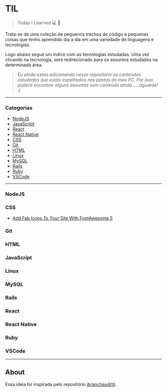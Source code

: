 # TIL

> Today I Learned :computer: :open_book:

<p>Trata-se de uma coleção de pequenos trechos de código e pequenas coisas que tenho aprendido dia a dia
em uma variedade de linguagens e tecnologias.</p>
<p>Logo abaixo segue um índice com as tecnologias estudadas. Uma vez clicando na tecnologia, será redirecionado
para os assuntos estudados na determinada área.</p>

> <i>Eu ainda estou adicionando nesse repositório os conteúdos estudados que estão espalhados nas pastas do meu PC. Por isso
poderá encontrar alguns assuntos sem conteúdo ainda .... aguarde! :) </i>

---

### Categorias
* [NodeJS](#nodejs)
* [JavaScript](#javascript)
* [React](#react)
* [React Native](#react-native)
* [CSS](#css)
* [Git](#git)
* [HTML](#html)
* [Linux](#linux)
* [MySQL](#mysql)
* [Rails](#rails)
* [Ruby](#ruby)
* [VSCode](#vscode)

---

### NodeJS

### CSS

- [Add Fab Icons To Your Site With FontAwesome 5](css/add-fab-icons-to-your-site-with-fontawesome-5.md)

### Git

### HTML

### JavaScript

### Linux

### MySQL

### Rails

### React

### React Native

### Ruby

### VSCode

---

## About

Essa ideia foi inspirada pelo repositório
[jbranchaud/til](https://github.com/jbranchaud/til).
